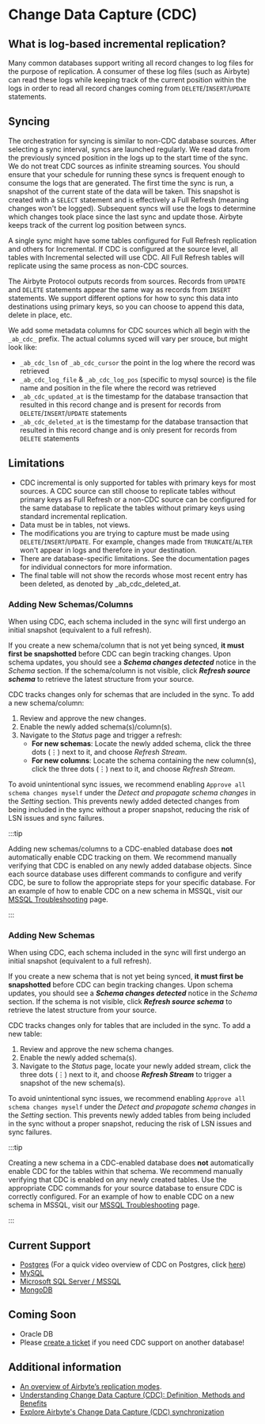 # Change Data Capture (CDC)

## What is log-based incremental replication?

Many common databases support writing all record changes to log files for the purpose of replication. A consumer of these log files \(such as Airbyte\) can read these logs while keeping track of the current position within the logs in order to read all record changes coming from `DELETE`/`INSERT`/`UPDATE` statements.

## Syncing

The orchestration for syncing is similar to non-CDC database sources. After selecting a sync interval, syncs are launched regularly. We read data from the previously synced position in the logs up to the start time of the sync. We do not treat CDC sources as infinite streaming sources. You should ensure that your schedule for running these syncs is frequent enough to consume the logs that are generated. The first time the sync is run, a snapshot of the current state of the data will be taken. This snapshot is created with a `SELECT` statement and is effectively a Full Refresh (meaning changes won't be logged). Subsequent syncs will use the logs to determine which changes took place since the last sync and update those. Airbyte keeps track of the current log position between syncs.

A single sync might have some tables configured for Full Refresh replication and others for Incremental. If CDC is configured at the source level, all tables with Incremental selected will use CDC. All Full Refresh tables will replicate using the same process as non-CDC sources.

The Airbyte Protocol outputs records from sources. Records from `UPDATE` and `DELETE` statements appear the same way as records from `INSERT` statements. We support different options for how to sync this data into destinations using primary keys, so you can choose to append this data, delete in place, etc.

We add some metadata columns for CDC sources which all begin with the `_ab_cdc_` prefix. The actual columns syced will vary per srouce, but might look like:

- `_ab_cdc_lsn` of `_ab_cdc_cursor` the point in the log where the record was retrieved
- `_ab_cdc_log_file` & `_ab_cdc_log_pos` \(specific to mysql source\) is the file name and position in the file where the record was retrieved
- `_ab_cdc_updated_at` is the timestamp for the database transaction that resulted in this record change and is present for records from `DELETE`/`INSERT`/`UPDATE` statements
- `_ab_cdc_deleted_at` is the timestamp for the database transaction that resulted in this record change and is only present for records from `DELETE` statements

## Limitations

- CDC incremental is only supported for tables with primary keys for most sources. A CDC source can still choose to replicate tables without primary keys as Full Refresh or a non-CDC source can be configured for the same database to replicate the tables without primary keys using standard incremental replication.
- Data must be in tables, not views.
- The modifications you are trying to capture must be made using `DELETE`/`INSERT`/`UPDATE`. For example, changes made from `TRUNCATE`/`ALTER` won't appear in logs and therefore in your destination.
- There are database-specific limitations. See the documentation pages for individual connectors for more information.
- The final table will not show the records whose most recent entry has been deleted, as denoted by _ab_cdc_deleted_at.


### Adding New Schemas/Columns

When using CDC, each schema included in the sync will first undergo an initial snapshot (equivalent to a full refresh).

If you create a new schema/column that is not yet being synced, **it must first be snapshotted** before CDC can begin tracking changes.
Upon schema updates, you should see a _**Schema changes detected**_ notice in the _Schema_ section.
If the schema/column is not visible, click _**Refresh source schema**_ to retrieve the latest structure from your source.

CDC tracks changes only for schemas that are included in the sync. To add a new schema/column:
1. Review and approve the new changes.
2. Enable the newly added schema(s)/column(s).
3. Navigate to the _Status_ page and trigger a refresh:
    - **For new schemas**: Locate the newly added schema, click the three dots (⋮) next to it, and choose _Refresh Stream_.
    - **For new columns**: Locate the schema containing the new column(s), click the three dots (⋮) next to it, and choose _Refresh Stream_.

To avoid unintentional sync issues, we recommend enabling `Approve all schema changes myself` under the
_Detect and propagate schema changes_ in the _Setting_ section. This prevents newly added detected changes from being included in the sync without a proper snapshot,
reducing the risk of LSN issues and sync failures.

:::tip

Adding new schemas/columns to a CDC-enabled database does **not** automatically enable CDC tracking on them.
We recommend manually verifying that CDC is enabled on any newly added database objects. Since each source database uses different commands to configure and verify CDC, be sure to follow the appropriate steps for your specific database.
For an example of how to enable CDC on a new schema in MSSQL, visit our [MSSQL Troubleshooting](https://docs.airbyte.com/integrations/sources/mssql/mssql-troubleshooting) page.

:::

### Adding New Schemas
When using CDC, each schema included in the sync will first undergo an initial snapshot (equivalent to a full refresh).

If you create a new schema that is not yet being synced, **it must first be snapshotted** before CDC can begin tracking changes.
Upon schema updates, you should see a _**Schema changes detected**_ notice in the _Schema_ section.
If the schema is not visible, click _**Refresh source schema**_ to retrieve the latest structure from your source.

CDC tracks changes only for tables that are included in the sync. To add a new table:
1. Review and approve the new schema changes.
2. Enable the newly added schema(s).
3. Navigate to the _Status_ page, locate your newly added stream, click the three dots (⋮) next to it, and choose _**Refresh Stream**_ to trigger a snapshot of the new schema(s).

To avoid unintentional sync issues, we recommend enabling `Approve all schema changes myself` under the
_Detect and propagate schema changes_ in the _Setting_ section. This prevents newly added tables from being included in the sync without a proper snapshot, 
reducing the risk of LSN issues and sync failures.

:::tip

Creating a new schema in a CDC-enabled database does **not** automatically enable CDC for the tables within that schema.
We recommend manually verifying that CDC is enabled on any newly created tables. Use the appropriate CDC commands for 
your source database to ensure CDC is correctly configured.
For an example of how to enable CDC on a new schema in MSSQL, visit our [MSSQL Troubleshooting](https://docs.airbyte.com/integrations/sources/mssql/mssql-troubleshooting) page.

:::

## Current Support

- [Postgres](/integrations/sources/postgres) \(For a quick video overview of CDC on Postgres, click [here](https://www.youtube.com/watch?v=NMODvLgZvuE&ab_channel=Airbyte)\)
- [MySQL](/integrations/sources/mysql)
- [Microsoft SQL Server / MSSQL](/integrations/sources/mssql)
- [MongoDB](/integrations/sources/mongodb-v2)

## Coming Soon

- Oracle DB
- Please [create a ticket](https://github.com/airbytehq/airbyte/issues/new/choose) if you need CDC support on another database!

## Additional information

- [An overview of Airbyte’s replication modes](https://airbyte.com/blog/understanding-data-replication-modes).
- [Understanding Change Data Capture (CDC): Definition, Methods and Benefits](https://airbyte.com/blog/change-data-capture-definition-methods-and-benefits)
- [Explore Airbyte's Change Data Capture (CDC) synchronization](https://airbyte.com/tutorials/incremental-change-data-capture-cdc-replication)
